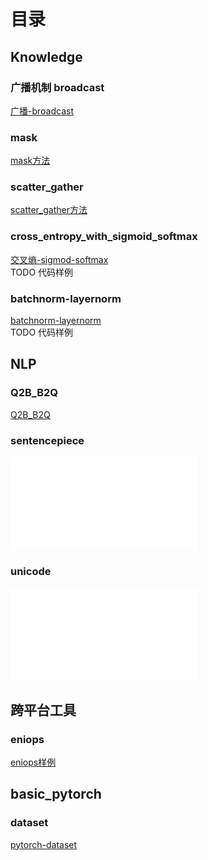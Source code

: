 # 目录
## Knowledge
### 广播机制 broadcast
[广播-broadcast](Knowledge/broadcast广播/说明.md)
### mask
[mask方法](Knowledge/mask/说明.md)
### scatter_gather
[scatter_gather方法](Knowledge/scatter_gather/说明.md)
### cross_entropy_with_sigmoid_softmax
[交叉熵-sigmod-softmax](Knowledge/cross_entropy_with_sigmod_softmax/说明.md)  
TODO 代码样例
### batchnorm-layernorm
[batchnorm-layernorm](knowledge/BatchNorm-LayerNorm/说明.md)  
TODO 代码样例

## NLP
### Q2B_B2Q
[Q2B_B2Q](NLP/Q2B_B2Q/说明.md)
### sentencepiece
![sentencepiece](NLP/sentencepiece/说明.md)
### unicode
![unicode](NLP/unicode/说明.md)

## 跨平台工具
### eniops
[eniops样例](跨平台工具/einops/einops_image.ipynb)

## basic_pytorch
### dataset
[pytorch-dataset](basic_pytorch/dataset/说明.md)